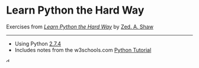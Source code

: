 # Learn Python the Hard Way
Exercises from [*Learn Python the Hard Way*](http://learnpythonthehardway.org/) by [Zed. A. Shaw](https://github.com/zedshaw)
<hr>

* Using Python [2.7.4](https://www.python.org/downloads/release/python-274/)
* Includes notes from the w3schools.com [Python Tutorial](https://www.w3schools.com/python/default.asp)

<img src="https://cdn.iconscout.com/icon/free/png-256/python-14-569257.png"  alt="drawing" width="10vw"/>
